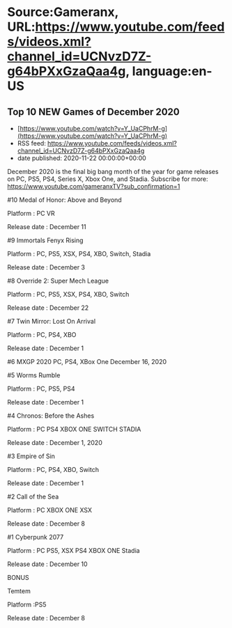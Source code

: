 # Source:Gameranx, URL:https://www.youtube.com/feeds/videos.xml?channel_id=UCNvzD7Z-g64bPXxGzaQaa4g, language:en-US

## Top 10 NEW Games of December 2020
 - [https://www.youtube.com/watch?v=Y_UaCPhrM-g](https://www.youtube.com/watch?v=Y_UaCPhrM-g)
 - RSS feed: https://www.youtube.com/feeds/videos.xml?channel_id=UCNvzD7Z-g64bPXxGzaQaa4g
 - date published: 2020-11-22 00:00:00+00:00

December 2020 is the final big bang month of the year for game releases on PC, PS5, PS4, Series X, Xbox One, and Stadia.
Subscribe for more: https://www.youtube.com/gameranxTV?sub_confirmation=1

#10 Medal of Honor: Above and Beyond

Platform : PC VR

Release date : December 11



#9 Immortals Fenyx Rising 

Platform : PC, PS5, XSX, PS4, XBO, Switch, Stadia

Release date : December 3



#8 Override 2: Super Mech League 

Platform : PC, PS5, XSX, PS4, XBO, Switch

Release date : December 22



#7 Twin Mirror: Lost On Arrival 

Platform : PC, PS4, XBO

Release date : December 1



#6 MXGP 2020
PC, PS4, XBox One
December 16, 2020




#5 Worms Rumble 

Platform : PC, PS5, PS4

Release date : December 1



#4 Chronos: Before the Ashes

Platform : PC PS4 XBOX ONE SWITCH STADIA

Release date : December 1, 2020




#3 Empire of Sin

Platform : PC, PS4, XBO, Switch

Release date : December 1



#2 Call of the Sea

Platform : PC XBOX ONE XSX

Release date : December 8



#1 Cyberpunk 2077 

Platform : PC  PS5, XSX PS4  XBOX ONE Stadia

Release date : December 10



BONUS



Temtem  

Platform :PS5

Release date : December 8

